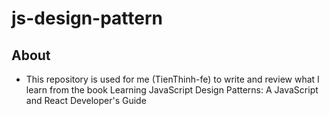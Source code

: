 # js-design-pattern

## About
- This repository is used for me (TienThinh-fe) to write and review what I learn from the book Learning JavaScript Design Patterns: A JavaScript and React Developer's Guide
